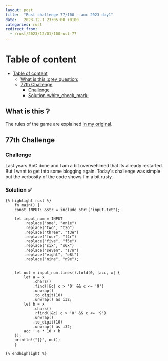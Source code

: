 ```yaml
---
layout: post
title:  "Rust challenge 77/100 - aoc 2023 day1"
date:   2023-12-1 23:05:00 +0100
categories: rust
redirect_from:
  - /rust/2023/12/01/100rust-77
---
```



#  Table of content
<!-- MarkdownTOC autolink="true" -->

- [Table of content](#table-of-content)
  - [What is this :grey\_question:](#what-is-this-grey_question)
  - [77th Challenge](#77th-challenge)
    - [Challenge](#challenge)
    - [Solution :white\_check\_mark:](#solution-white_check_mark)

<!-- /MarkdownTOC -->

## What is this :grey_question: 

The rules of the game are explained [in my original](https://maebli.github.io/rust/2021/10/18/100rust.html). 

## 77th Challenge
### Challenge

Last years AoC done and I am a bit overwehlmed that its already restarted. But I want to get into some blogging again. 
Today's challenge was simple but the verbosity of the code shows I'm a bit rusty. 

### Solution :white_check_mark:



    {% highlight rust %}
        fn main() {
        const INPUT: &str = include_str!("input.txt");

        let input_num = INPUT
            .replace("one", "on1e")
            .replace("two", "t2o")
            .replace("three", "t3e")
            .replace("four", "f4r")
            .replace("five", "f5e")
            .replace("six", "s6x")
            .replace("seven", "s7n")
            .replace("eight", "e8t")
            .replace("nine", "n9e");

            
        let out = input_num.lines().fold(0, |acc, x| {
            let a = x
                .chars()
                .find(|&c| c > '0' && c <= '9')
                .unwrap()
                .to_digit(10)
                .unwrap() as i32;
            let b = x
                .chars()
                .rfind(|&c| c > '0' && c <= '9')
                .unwrap()
                .to_digit(10)
                .unwrap() as i32;
            acc + a * 10 + b
        });
        println!("{}", out);
        }
    
    {% endhighlight %}

